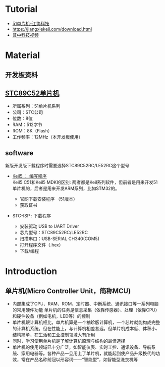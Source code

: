 # Tutorial

- [51单片机-江协科技](https://www.bilibili.com/video/BV1Mb411e7re/?spm_id_from=333.337.search-card.all.click&vd_source=b3d4057adb36b9b243dc8d7a6fc41295)
- https://jiangxiekeji.com/download.html
- [普中科技视频](https://space.bilibili.com/2146492485/channel/series)
# Material

## 开发板资料

## [STC89C52单片机](http://www.stcmcudata.com/datasheet/STC89C52.pdf)

- 所属系列：51单片机系列
- 公司：STC公司
- 位数：8位
- RAM：512字节
- ROM：8K（Flash）
- 工作频率：12MHz（本开发板使用）

## software

新版开发版下载程序时需要选择STC89C52RC/LE52RC这个型号

- [Keil5 ： 编写程序](https://www.keil.com/download/product/)  
  Keil5 C51和Keil5 MDK的区别: 两者都是Keil系列软件，但前者是用来开发51单片机的，后者是用来开发ARM系列，比如STM32的。
  - 官网下载安装程序 （51版本）
  - 获取证书

  
- STC-ISP : 下载程序
  - 安装驱动 USB to UART Driver
  - 芯片型号：STC89C52RC/LE52RC
  - 扫描串口：USB-SERIAL CH340(COM5)
  - 打开程序文件（.hex）
  - 下载/编程
  
# Introduction

## 单片机(Micro Controller Unit，简称MCU)

- 内部集成了CPU、RAM、ROM、定时器、中断系统、通讯接口等一系列电脑的常用硬件功能
单片机的任务是信息采集（依靠传感器）、处理（依靠CPU）和硬件设备（例如电机，LED等）的控制
- 单片机跟计算机相比，单片机算是一个袖珍版计算机，一个芯片就能构成完整的计算机系统。但在性能上，与计算机相差甚远，但单片机成本低、体积小、结构简单，在生活和工业控制领域大有所用
- 同时，学习使用单片机是了解计算机原理与结构的最佳选择
- 单片机的使用领域已十分广泛，如智能仪表、实时工控、通讯设备、导航系统、家用电器等。各种产品一旦用上了单片机，就能起到使产品升级换代的功效，常在产品名称前冠以形容词——“智能型”，如智能型洗衣机等





